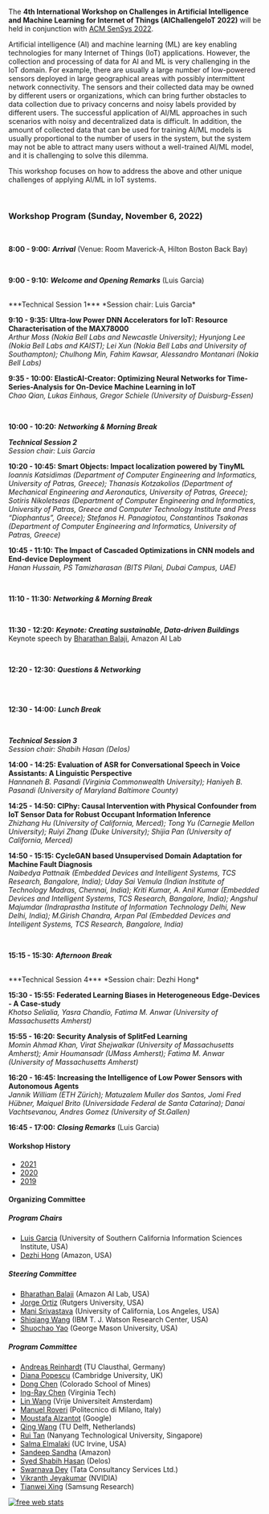 The **4th International Workshop on Challenges in Artificial Intelligence and Machine Learning for Internet of Things (AIChallengeIoT 2022)** will be held in conjunction with [ACM SenSys 2022](http://sensys.acm.org/2022/).

Artificial intelligence (AI) and machine learning (ML) are key enabling technologies for many Internet of Things (IoT) applications. However, the collection and processing of data for AI and ML is very challenging in the IoT domain. For example, there are usually a large number of low-powered sensors deployed in large geographical areas with possibly intermittent network connectivity. The sensors and their collected data may be owned by different users or organizations, which can bring further obstacles to data collection due to privacy concerns and noisy labels provided by different users. The successful application of AI/ML approaches in such scenarios with noisy and decentralized data is difficult. In addition, the amount of collected data that can be used for training AI/ML models is usually proportional to the number of users in the system, but the system may not be able to attract many users without a well-trained AI/ML model, and it is challenging to solve this dilemma.

This workshop focuses on how to address the above and other unique challenges of applying AI/ML in IoT systems. 

<br/>

### Workshop Program (Sunday, November 6, 2022)

<br/>

**8:00 - 9:00:** ***Arrival*** (Venue: Room Maverick-A, Hilton Boston Back Bay)

<br/>

**9:00 - 9:10:** ***Welcome and Opening Remarks*** (Luis Garcia)

<br/>
***Technical Session 1***  
*Session chair: Luis Garcia*

**9:10 - 9:35: Ultra-low Power DNN Accelerators for IoT: Resource Characterisation of the MAX78000**  
*Arthur Moss (Nokia Bell Labs and Newcastle University); Hyunjong Lee (Nokia Bell Labs and KAIST); Lei Xun (Nokia Bell Labs and University of Southampton); Chulhong Min, Fahim Kawsar, Alessandro Montanari (Nokia Bell Labs)*

**9:35 - 10:00: ElasticAI-Creator: Optimizing Neural Networks for Time-Series-Analysis for On-Device Machine Learning in IoT**  
*Chao Qian, Lukas Einhaus, Gregor Schiele (University of Duisburg-Essen)*

<br/>

**10:00 - 10:20:** ***Networking & Morning Break***

***Technical Session 2***  
*Session chair: Luis Garcia*

**10:20 - 10:45: Smart Objects: Impact localization powered by TinyML**  
*Ioannis Katsidimas (Department of Computer Engineering and Informatics, University of Patras, Greece); Thanasis Kotzakolios (Department of Mechanical Engineering and Aeronautics, University of Patras, Greece); Sotiris Nikoletseas (Department of Computer Engineering and Informatics, University of Patras, Greece and Computer Technology Institute and Press “Diophantus”, Greece); Stefanos H. Panagiotou, Constantinos Tsakonas (Department of Computer Engineering and Informatics, University of Patras, Greece)*

**10:45 - 11:10: The Impact of Cascaded Optimizations in CNN models and End-device Deployment**  
*Hanan Hussain, PS Tamizharasan (BITS Pilani, Dubai Campus, UAE)*

<br/>

**11:10 - 11:30:** ***Networking & Morning Break***

<br/>

**11:30 - 12:20:** ***Keynote: Creating sustainable, Data-driven Buildings***  
Keynote speech by [Bharathan Balaji](https://www.synergylabs.org/bharath/), Amazon AI Lab 

<br/>

**12:20 - 12:30:** ***Questions & Networking***

<br/>

<br/>

**12:30 - 14:00:** ***Lunch Break***

<br/>

***Technical Session 3***  
*Session chair: Shabih Hasan (Delos)*

**14:00 - 14:25: Evaluation of ASR for Conversational Speech in Voice Assistants: A Linguistic Perspective**  
*Hannaneh B. Pasandi (Virginia Commonwealth University); Haniyeh B. Pasandi (University of Maryland Baltimore County)*

**14:25 - 14:50: CIPhy: Causal Intervention with Physical Confounder from IoT Sensor Data for Robust Occupant Information Inference**  
*Zhizhang Hu (University of California, Merced); Tong Yu (Carnegie Mellon University); Ruiyi Zhang (Duke University); Shijia Pan (University of California, Merced)*


**14:50 - 15:15: CycleGAN based Unsupervised Domain Adaptation for Machine Fault Diagnosis**  
*Naibedya Pattnaik (Embedded Devices and Intelligent Systems, TCS Research, Bangalore, India); Uday Sai Vemula (Indian Institute of Technology Madras, Chennai, India); Kriti Kumar, A. Anil Kumar (Embedded Devices and Intelligent Systems, TCS Research, Bangalore, India); Angshul Majumdar (Indraprastha Institute of Information Technology Delhi, New Delhi, India); M.Girish Chandra, Arpan Pal (Embedded Devices and Intelligent Systems, TCS Research, Bangalore, India)*

<br/>

**15:15 - 15:30:** ***Afternoon Break***

<br/>
***Technical Session 4***  
*Session chair: Dezhi Hong*

**15:30 - 15:55: Federated Learning Biases in Heterogeneous Edge-Devices - A Case-study**  
*Khotso Selialia, Yasra Chandio, Fatima M. Anwar (University of Massachusetts Amherst)*

**15:55 - 16:20: Security Analysis of SplitFed Learning**  
*Momin Ahmad Khan, Virat Shejwalkar (University of Massachusetts Amherst); Amir Houmansadr (UMass Amherst); Fatima M. Anwar (University of Massachusetts Amherst)*

**16:20 - 16:45: Increasing the Intelligence of Low Power Sensors with Autonomous Agents**  
*Jannik William (ETH Zürich); Matuzalem Muller dos Santos, Jomi Fred Hübner, Maiquel Brito (Universidade Federal de Santa Catarina); Danai Vachtsevanou, Andres Gomez (University of St.Gallen)*

**16:45 - 17:00:** ***Closing Remarks*** (Luis Garcia)

#### Workshop History

- [2021](https://aichallengeiot.github.io/2021/index.html)
- [2020](https://aichallengeiot.github.io/2020/index.html)
- [2019](https://aichallengeiot.github.io/2019/index.html)



#### Organizing Committee

##### Program Chairs

- [Luis Garcia](https://lagarcia.us) (University of Southern California Information Sciences Institute, USA)
- [Dezhi Hong](https://www.linkedin.com/in/dezhi-hong-057b4234/) (Amazon, USA)

##### Steering Committee

- [Bharathan Balaji](https://www.synergylabs.org/bharath/) (Amazon AI Lab, USA)
- [Jorge Ortiz](http://jorgeortizphd.info/) (Rutgers University, USA)
- [Mani Srivastava](https://www.ee.ucla.edu/mani-srivastava/) (University of California, Los Angeles, USA)
- [Shiqiang Wang](https://researcher.watson.ibm.com/researcher/view.php?person=us-wangshiq) (IBM T. J. Watson Research Center, USA)
- [Shuochao Yao](https://yscacaca.github.io/) (George Mason University, USA)


##### Program Committee
- [Andreas Reinhardt](https://www.areinhardt.de/) (TU Clausthal, Germany)
- [Diana Popescu](https://www.kcl.ac.uk/people/diana-popescu) (Cambridge University, UK)
- [Dong Chen](https://people.mines.edu/dongchen/) (Colorado School of Mines)
- [Ing-Ray Chen](https://people.cs.vt.edu/~irchen/) (Virginia Tech)
- [Lin Wang](https://linwang.info/) (Vrije Universiteit Amsterdam)
- [Manuel Roveri](http://roveri.faculty.polimi.it/) (Politecnico di Milano, Italy)
- [Moustafa Alzantot](http://web.cs.ucla.edu/~malzantot/) (Google)
- [Qing Wang](https://www.st.ewi.tudelft.nl/qing/) (TU Delft, Netherlands)
- [Rui Tan](https://personal.ntu.edu.sg/tanrui/) (Nanyang Technological University, Singapore)
- [Salma Elmalaki](https://faculty.sites.uci.edu/elmalaki/) (UC Irvine, USA)
- [Sandeep Sandha](https://sites.google.com/view/sandeep-/home) (Amazon)
- [Syed Shabih Hasan](https://sites.google.com/site/hasanshabih/) (Delos)
- [Swarnava Dey](https://aichallengeiot.github.io) (Tata Consultancy Services Ltd.)
- [Vikranth Jeyakumar](https://nesl.ee.ucla.edu/people/434) (NVIDIA)
- [Tianwei Xing](https://nesl.ee.ucla.edu/people/422) (Samsung Research)

<script type="text/javascript">
var sc_project=8539485; 
var sc_invisible=1; 
var sc_security="2bff2be0"; 
var scJsHost = (("https:" == document.location.protocol) ? "https://secure." : "http://www.");
document.write("<sc"+"ript type='text/javascript' src='" + scJsHost + "statcounter.com/counter/counter.js'></"+"script>");
</script>

<noscript>
  <div class="statcounter"><a title="free web stats"
href="http://statcounter.com/" target="_blank"><img
class="statcounter"
src="https://c.statcounter.com/8539485/0/2bff2be0/1/"
alt="free web stats"></a></div>
</noscript>

